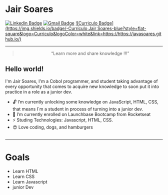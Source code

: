 # Jair Soares
[![Linkedin Badge](https://img.shields.io/badge/-JairSoares-blue?style=flat-square&logo=Linkedin&logoColor=white&link=https://https://www.linkedin.com/in/jair-de-oliveira-soares-512099106/)](https://www.linkedin.com/in/jair-de-oliveira-soares-512099106/)
[![Gmail Badge](https://img.shields.io/badge/-javaosoares@gmail.com-c14438?style=flat-square&logo=Gmail&logoColor=white&link=mailto:javaosoares@gmail.com)](mailto:javaosoares@gmail.com)
[![Curriculo Badge](https://img.shields.io/badge/-Currículo Jair Soares-blue?style=flat-square&logo=Curriculo&logoColor=white&link=https://https://javasoares.github.io/)](https://javasoares.github.io/)

<hr>

<blockquote align="center">“Learn more and share knowledge !!!”</blockquote>

## Hello world! 
I'm Jair Soares, 
I'm a Cobol programmer, and student taking advantage of every opportunity that comes to acquire new knowledge to soon put it into practice in a role as a junior dev. 

- 🔓  I’m currently unlocking some knowledge on JavaScript, HTML, CSS, that means I´m a student in process of turning into a junior dev.
- 🚀 I’m currently enrolled on Launchbase Bootcamp from Rocketseat 
- ⚡ Studing Technologies: Javascript, HTML, CSS.
- 😍 Love coding, dogs, and hamburgers
<br><br>
<hr>

# Goals

- Learn HTML
- Learn CSS
- Learn Javascript
- junior Dev 

